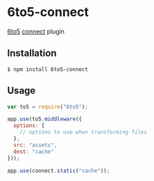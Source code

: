 # 6to5-connect

[6to5](https://github.com/sebmck/6to5) [connect](https://github.com/senchalabs/connect) plugin

## Installation

    $ npm install 6to5-connect

## Usage

```javascript
var to5 = require("6to5");

app.use(to5.middleware({
  options: {
    // options to use when transforming files
  },
  src: "assets",
  dest: "cache"
}));

app.use(connect.static("cache"));
```
